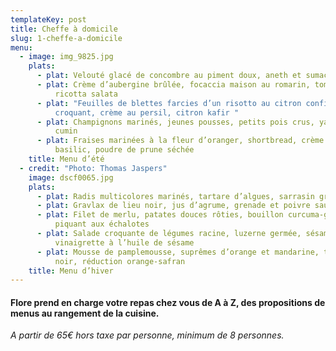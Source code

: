 ```yaml
---
templateKey: post
title: Cheffe à domicile
slug: 1-cheffe-a-domicile
menu:
  - image: img_9825.jpg
    plats:
      - plat: Velouté glacé de concombre au piment doux, aneth et sumac
      - plat: Crème d’aubergine brûlée, focaccia maison au romarin, tomates confites,
          ricotta salata
      - plat: "Feuilles de blettes farcies d’un risotto au citron confit, fenouil
          croquant, crème au persil, citron kafir "
      - plat: Champignons marinés, jeunes pousses, petits pois crus, yaourt infusé au
          cumin
      - plat: Fraises marinées à la fleur d’oranger, shortbread, crème pâtissière au
          basilic, poudre de prune séchée
    title: Menu d’été
  - credit: "Photo: Thomas Jaspers"
    image: dscf0065.jpg
    plats:
      - plat: Radis multicolores marinés, tartare d’algues, sarrasin grillé
      - plat: Gravlax de lieu noir, jus d’agrume, grenade et poivre sauvage
      - plat: Filet de merlu, patates douces rôties, bouillon curcuma-gingembre, beurre
          piquant aux échalotes
      - plat: Salade croquante de légumes racine, luzerne germée, sésame grillé,
          vinaigrette à l’huile de sésame
      - plat: Mousse de pamplemousse, suprêmes d’orange et mandarine, tuile au sésame
          noir, réduction orange-safran
    title: Menu d’hiver
---
```

#### Flore prend en charge votre repas chez vous de A à Z, des propositions de menus au rangement de la cuisine.

*A partir de 65€ hors taxe par personne, minimum de 8 personnes.*